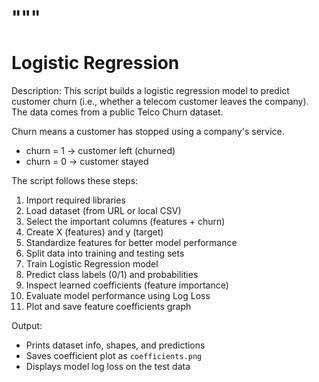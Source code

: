 """
============================================================
Logistic Regression
============================================================

Description:
This script builds a logistic regression model to predict customer churn
(i.e., whether a telecom customer leaves the company). The data comes from a
public Telco Churn dataset.

Churn means a customer has stopped using a company's service.
- churn = 1 → customer left (churned)
- churn = 0 → customer stayed

The script follows these steps:
1. Import required libraries
2. Load dataset (from URL or local CSV)
3. Select the important columns (features + churn)
4. Create X (features) and y (target)
5. Standardize features for better model performance
6. Split data into training and testing sets
7. Train Logistic Regression model
8. Predict class labels (0/1) and probabilities
9. Inspect learned coefficients (feature importance)
10. Evaluate model performance using Log Loss
11. Plot and save feature coefficients graph


Output:
- Prints dataset info, shapes, and predictions
- Saves coefficient plot as `coefficients.png`
- Displays model log loss on the test data
